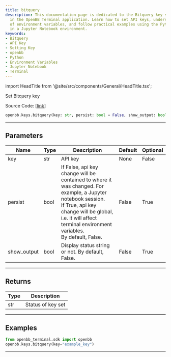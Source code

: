 ```yaml
---
title: bitquery
description: This documentation page is dedicated to the Bitquery key setting process
  in the OpenBB Terminal application. Learn how to set API keys, understand the use
  of environment variables, and follow practical examples using the Python language
  in a Jupyter Notebook environment.
keywords:
- Bitquery
- API Key
- Setting Key
- openbb
- Python
- Environment Variables
- Jupyter Notebook
- Terminal
---
```


import HeadTitle from '@site/src/components/General/HeadTitle.tsx';

<HeadTitle title="bitquery - Keys - Reference | OpenBB SDK Docs" />

Set Bitquery key

Source Code: [[link](https://github.com/OpenBB-finance/OpenBBTerminal/tree/main/openbb_terminal/keys_model.py#L1059)]

```python
openbb.keys.bitquery(key: str, persist: bool = False, show_output: bool = False)
```

---

## Parameters

| Name | Type | Description | Default | Optional |
| ---- | ---- | ----------- | ------- | -------- |
| key | str | API key | None | False |
| persist | bool | If False, api key change will be contained to where it was changed. For example, a Jupyter notebook session.<br/>If True, api key change will be global, i.e. it will affect terminal environment variables.<br/>By default, False. | False | True |
| show_output | bool | Display status string or not. By default, False. | False | True |


---

## Returns

| Type | Description |
| ---- | ----------- |
| str | Status of key set |
---

## Examples

```python
from openbb_terminal.sdk import openbb
openbb.keys.bitquery(key="example_key")
```

---
